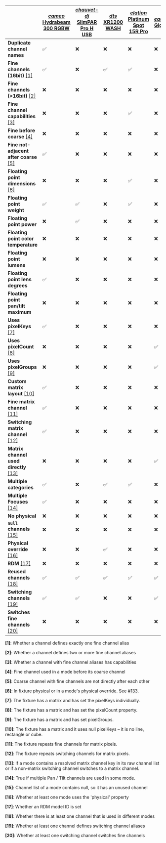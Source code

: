 | | [*cameo* Hydrabeam 300 RGBW](https://github.com/FloEdelmann/open-fixture-library/blob/master/fixtures/cameo/hydrabeam-300-rgbw.json) | [*chauvet-dj* SlimPAR Pro H USB](https://github.com/FloEdelmann/open-fixture-library/blob/master/fixtures/chauvet-dj/slimpar-pro-h-usb.json) | [*dts* XR1200 WASH](https://github.com/FloEdelmann/open-fixture-library/blob/master/fixtures/dts/xr1200-wash.json) | [*elation* Platinum Spot 15R Pro](https://github.com/FloEdelmann/open-fixture-library/blob/master/fixtures/elation/platinum-spot-15r-pro.json) | [*equinox* Gigabar](https://github.com/FloEdelmann/open-fixture-library/blob/master/fixtures/equinox/gigabar.json) | [*generic* RGBW Fader](https://github.com/FloEdelmann/open-fixture-library/blob/master/fixtures/generic/rgbw-fader.json) | [*jb-systems* Twin Effect Laser](https://github.com/FloEdelmann/open-fixture-library/blob/master/fixtures/jb-systems/twin-effect-laser.json) | [*martin* MAC Viper Performance](https://github.com/FloEdelmann/open-fixture-library/blob/master/fixtures/martin/mac-viper-performance.json)
|-|-|-|-|-|-|-|-|-
**Duplicate channel names** | ✅ | ❌ | ❌ | ❌ | ❌ | ❌ | ✅ | ✅
**Fine channels (16bit)** [[1]](#user-content-footnote-1) | ✅ | ❌ | ✅ | ✅ | ❌ | ❌ | ❌ | ✅
**Fine channels (>16bit)** [[2]](#user-content-footnote-2) | ❌ | ❌ | ❌ | ❌ | ❌ | ✅ | ❌ | ❌
**Fine channel capabilities** [[3]](#user-content-footnote-3) | ❌ | ❌ | ❌ | ✅ | ❌ | ❌ | ❌ | ✅
**Fine before coarse** [[4]](#user-content-footnote-4) | ❌ | ❌ | ❌ | ❌ | ❌ | ❌ | ❌ | ❌
**Fine not-adjacent after coarse** [[5]](#user-content-footnote-5) | ✅ | ❌ | ❌ | ❌ | ❌ | ❌ | ❌ | ❌
**Floating point dimensions** [[6]](#user-content-footnote-6) | ❌ | ❌ | ❌ | ✅ | ❌ | ❌ | ❌ | ❌
**Floating point weight** | ✅ | ✅ | ❌ | ✅ | ❌ | ❌ | ✅ | ✅
**Floating point power** | ❌ | ✅ | ❌ | ❌ | ❌ | ❌ | ❌ | ❌
**Floating point color temperature** | ❌ | ❌ | ❌ | ❌ | ❌ | ❌ | ❌ | ❌
**Floating point lumens** | ❌ | ❌ | ❌ | ❌ | ❌ | ❌ | ❌ | ❌
**Floating point lens degrees** | ✅ | ❌ | ❌ | ❌ | ❌ | ❌ | ❌ | ❌
**Floating point pan/tilt maximum** | ❌ | ❌ | ❌ | ❌ | ❌ | ❌ | ❌ | ❌
**Uses pixelKeys** [[7]](#user-content-footnote-7) | ✅ | ❌ | ❌ | ❌ | ❌ | ❌ | ❌ | ❌
**Uses pixelCount** [[8]](#user-content-footnote-8) | ❌ | ❌ | ❌ | ❌ | ✅ | ❌ | ❌ | ❌
**Uses pixelGroups** [[9]](#user-content-footnote-9) | ❌ | ❌ | ❌ | ❌ | ✅ | ❌ | ❌ | ❌
**Custom matrix layout** [[10]](#user-content-footnote-10) | ✅ | ❌ | ❌ | ❌ | ❌ | ❌ | ❌ | ❌
**Fine matrix channel** [[11]](#user-content-footnote-11) | ✅ | ❌ | ❌ | ❌ | ❌ | ❌ | ❌ | ❌
**Switching matrix channel** [[12]](#user-content-footnote-12) | ✅ | ❌ | ❌ | ❌ | ❌ | ❌ | ❌ | ❌
**Matrix channel used directly** [[13]](#user-content-footnote-13) | ❌ | ❌ | ❌ | ❌ | ✅ | ❌ | ❌ | ❌
**Multiple categories** | ✅ | ❌ | ✅ | ✅ | ❌ | ❌ | ✅ | ✅
**Multiple Focuses** [[14]](#user-content-footnote-14) | ✅ | ❌ | ❌ | ❌ | ❌ | ❌ | ❌ | ❌
**No physical** | ❌ | ❌ | ❌ | ❌ | ❌ | ✅ | ❌ | ❌
**`null` channels** [[15]](#user-content-footnote-15) | ❌ | ❌ | ❌ | ❌ | ❌ | ❌ | ✅ | ❌
**Physical override** [[16]](#user-content-footnote-16) | ❌ | ❌ | ✅ | ❌ | ❌ | ❌ | ❌ | ❌
**RDM** [[17]](#user-content-footnote-17) | ❌ | ❌ | ❌ | ❌ | ❌ | ❌ | ❌ | ✅
**Reused channels** [[18]](#user-content-footnote-18) | ✅ | ✅ | ✅ | ✅ | ✅ | ✅ | ✅ | ✅
**Switching channels** [[19]](#user-content-footnote-19) | ✅ | ✅ | ❌ | ❌ | ✅ | ❌ | ✅ | ✅
**Switches fine channels** [[20]](#user-content-footnote-20) | ❌ | ❌ | ❌ | ❌ | ❌ | ❌ | ❌ | ✅

**<a id="user-content-footnote-1">[1]</a>**: Whether a channel defines exactly one fine channel alias

**<a id="user-content-footnote-2">[2]</a>**: Whether a channel defines two or more fine channel aliases

**<a id="user-content-footnote-3">[3]</a>**: Whether a channel with fine channel aliases has capabilities

**<a id="user-content-footnote-4">[4]</a>**: Fine channel used in a mode before its coarse channel

**<a id="user-content-footnote-5">[5]</a>**: Coarse channel with fine channels are not directly after each other

**<a id="user-content-footnote-6">[6]</a>**: In fixture physical or in a mode's physical override. See [#133](https://github.com/FloEdelmann/open-fixture-library/issues/133).

**<a id="user-content-footnote-7">[7]</a>**: The fixture has a matrix and has set the pixelKeys individually.

**<a id="user-content-footnote-8">[8]</a>**: The fixture has a matrix and has set the pixelCount property.

**<a id="user-content-footnote-9">[9]</a>**: The fixture has a matrix and has set pixelGroups.

**<a id="user-content-footnote-10">[10]</a>**: The fixture has a matrix and it uses null pixelKeys – it is no line, rectangle or cube.

**<a id="user-content-footnote-11">[11]</a>**: The fixture repeats fine channels for matrix pixels.

**<a id="user-content-footnote-12">[12]</a>**: The fixture repeats switching channels for matrix pixels.

**<a id="user-content-footnote-13">[13]</a>**: If a mode contains a resolved matrix channel key in its raw channel list or if a non-matrix switching channel switches to a matrix channel.

**<a id="user-content-footnote-14">[14]</a>**: True if multiple Pan / Tilt channels are used in some mode.

**<a id="user-content-footnote-15">[15]</a>**: Channel list of a mode contains null, so it has an unused channel

**<a id="user-content-footnote-16">[16]</a>**: Whether at least one mode uses the 'physical' property

**<a id="user-content-footnote-17">[17]</a>**: Whether an RDM model ID is set

**<a id="user-content-footnote-18">[18]</a>**: Whether there is at least one channel that is used in different modes

**<a id="user-content-footnote-19">[19]</a>**: Whether at least one channel defines switching channel aliases

**<a id="user-content-footnote-20">[20]</a>**: Whether at least one switching channel switches fine channels
